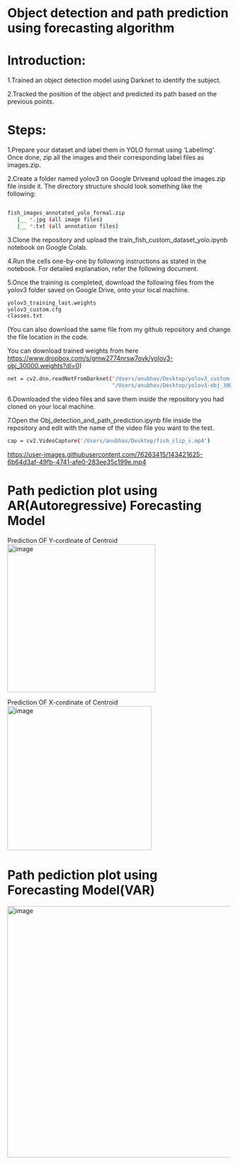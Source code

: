 # Object detection and path prediction using forecasting algorithm

# Introduction:

1.Trained an object detection model using Darknet to identify the subject.

2.Tracked the position of the object and predicted its path based on the previous points.


# Steps:

1.Prepare your dataset and label them in YOLO format using 'LabelImg'. Once done, zip all the images and their corresponding label files as images.zip.

2.Create a folder named yolov3 on Google Driveand upload the images.zip file inside it. The directory structure should look something like the following:
```bash

fish_images_annotated_yolo_formal.zip
   |__ *.jpg (all image files)
   |__ *.txt (all annotation files)
```
3.Clone the repository and upload the train_fish_custom_dataset_yolo.ipynb
 notebook on Google Colab.

4.Run the cells one-by-one by following instructions as stated in the notebook. For detailed explanation, refer the following document.

5.Once the training is completed, download the following files from the yolov3 folder saved on Google Drive, onto your local machine.
```bash
yolov3_training_last.weights
yolov3_custom.cfg
classes.txt
```
(You can also download the same file from my github repository 
and change the file location in the code.

You can download trained weights from here
https://www.dropbox.com/s/gmw2774nrsw7ovk/yolov3-obj_30000.weights?dl=0)
```bash
net = cv2.dnn.readNetFromDarknet("/Users/anubhav/Desktop/yolov3_custom.cfg",
                                 "/Users/anubhav/Desktop/yolov3-obj_30000.weights")
```

6.Downloaded the video files and save them inside the repository you had cloned on your local machine.


7.Open the Obj_detection_and_path_prediction.ipynb file inside the repository and edit with the name of the video file you want to the test.
```bash
cap = cv2.VideoCapture('/Users/anubhav/Desktop/fish_clip_s.mp4')
```


https://user-images.githubusercontent.com/76263415/143421625-6b64d3af-49fb-4741-afe0-283ee35c199e.mp4





# Path pediction plot using AR(Autoregressive) Forecasting Model

Prediction OF Y-cordinate of Centroid<br>
<img width="334" alt="image" src="https://user-images.githubusercontent.com/76263415/143440657-cdf9b763-c048-4dab-97b0-25e0287d7b3e.png">

Prediction OF X-cordinate of Centroid<br>
<img width="325" alt="image" src="https://user-images.githubusercontent.com/76263415/143440706-4f382e9d-d6ae-427d-b016-15e62d5e4462.png">



# Path pediction plot using Forecasting Model(VAR)
<img width="567" alt="image" src="https://user-images.githubusercontent.com/76263415/143420834-d7a02244-5656-451f-a420-6145d7f00ea8.png">




